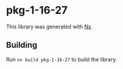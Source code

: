 # pkg-1-16-27

This library was generated with [Nx](https://nx.dev).

## Building

Run `nx build pkg-1-16-27` to build the library.
